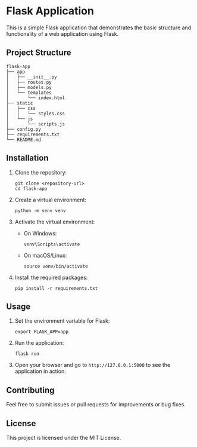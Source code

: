 # Flask Application

This is a simple Flask application that demonstrates the basic structure and functionality of a web application using Flask.

## Project Structure

```
flask-app
├── app
│   ├── __init__.py
│   ├── routes.py
│   ├── models.py
│   └── templates
│       └── index.html
├── static
│   ├── css
│   │   └── styles.css
│   └── js
│       └── scripts.js
├── config.py
├── requirements.txt
└── README.md
```

## Installation

1. Clone the repository:
   ```
   git clone <repository-url>
   cd flask-app
   ```

2. Create a virtual environment:
   ```
   python -m venv venv
   ```

3. Activate the virtual environment:
   - On Windows:
     ```
     venv\Scripts\activate
     ```
   - On macOS/Linux:
     ```
     source venv/bin/activate
     ```

4. Install the required packages:
   ```
   pip install -r requirements.txt
   ```

## Usage

1. Set the environment variable for Flask:
   ```
   export FLASK_APP=app
   ```

2. Run the application:
   ```
   flask run
   ```

3. Open your browser and go to `http://127.0.0.1:5000` to see the application in action.

## Contributing

Feel free to submit issues or pull requests for improvements or bug fixes.

## License

This project is licensed under the MIT License.